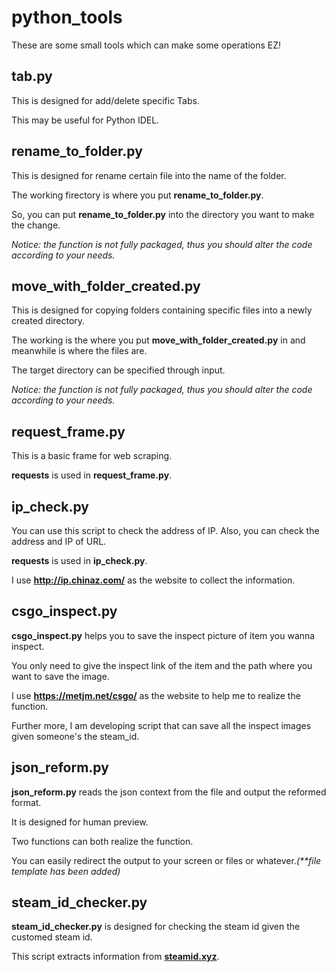 <h1>python_tools</h1>
<p>These are some small tools which can make some operations EZ!</p>

<h2>tab.py</h2>
<p>This is designed for add/delete specific Tabs.</p>
<p>This may be useful for Python IDEL.</p>

<h2>rename_to_folder.py</h2>
<p>This is designed for rename certain file into the name of the folder.</p>
<p>The working firectory is where you put <b>rename_to_folder.py</b>.</p>
<p>So, you can put <b>rename_to_folder.py</b> into the directory you want to make the change.</p>
<i>Notice: the function is not fully packaged, thus you should alter the code according to your needs.</i>

<h2>move_with_folder_created.py</h2>
<p>This is designed for copying folders containing specific files into a newly created directory.</p>
<p>The working is the where you put <b>move_with_folder_created.py</b> in and meanwhile is where the files are.</p>
<p>The target directory can be specified through input.</p>
<i>Notice: the function is not fully packaged, thus you should alter the code according to your needs.</i>

<h2>request_frame.py</h2>
<p>This is a basic frame for web scraping.</p>
<p><b>requests</b> is used in <b>request_frame.py</b>.</p>

<h2>ip_check.py</h2>
<p>You can use this script to check the address of IP. Also, you can check the address and IP of URL.</p>
<p><b>requests</b> is used in <b>ip_check.py</b>.</p>
<p>I use <a href = "http://ip.chinaz.com/"><b>http://ip.chinaz.com/</b></a> as the website to collect the information.</p>

<h2>csgo_inspect.py</h2>
<p><b>csgo_inspect.py</b> helps you to save the inspect picture of item you wanna inspect.</p>
<p>You only need to give the inspect link of the item and the path where you want to save the image.</p>
<p>I use <a href = 'https://metjm.net/csgo/'><b>https://metjm.net/csgo/</b></a> as the website to help me to realize the function.</p>
<p>Further more, I am developing script that can save all the inspect images given someone's the steam_id.</p>

<h2>json_reform.py</h2>
<p><b>json_reform.py</b> reads the json context from the file and output the reformed format.</p>
<p>It is designed for human preview.</p>
<p>Two functions can both realize the function.</p>
<p>You can easily redirect the output to your screen or files or whatever.<i>(**file template has been added)</i></p>

<h2>steam_id_checker.py</h2>
<p><b>steam_id_checker.py</b> is designed for checking the steam id given the customed steam id.</p>
<p>This script extracts information from <a href = 'steamid.xyz'><b>steamid.xyz</b></a>.</p>


